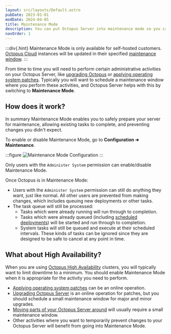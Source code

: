 ```yaml
---
layout: src/layouts/Default.astro
pubDate: 2023-01-01
modDate: 2024-04-05
title: Maintenance Mode
description: You can put Octopus Server into maintenance mode so you can safely perform server maintenance or other administrative activities.
navOrder: 1
---
```


:::div{.hint}
Maintenance Mode is only available for self-hosted customers. [Octopus Cloud](/docs/octopus-cloud) instances will be updated in their specified [maintenance window](/docs/octopus-cloud/maintenance-window).
:::

From time to time you will need to perform certain administrative activities on your Octopus Server, like [upgrading Octopus](/docs/administration/upgrading/) or [applying operating system patches](/docs/administration/managing-infrastructure/applying-operating-system-upgrades). Typically you will want to schedule a maintenance window where you perform these activities, and Octopus Server helps with this by switching to **Maintenance Mode**.

## How does it work?

In summary Maintenance Mode enables you to safely prepare your server for maintenance, allowing existing tasks to complete, and preventing changes you didn't expect.

To enable or disable Maintenance Mode, go to **Configuration ➜ Maintenance**.

:::figure
![Maintenance Mode Configuration](/docs/administration/managing-infrastructure/images/maintenance-mode.png)
:::

Only users with the `Administer System` permission can enable/disable Maintenance Mode.

Once Octopus is in Maintenance Mode:

- Users with the `Administer System` permission can still do anything they want, just like normal. All other users are prevented from making changes, which includes queuing new deployments or other tasks.
- The task queue will still be processed:
  - Tasks which were already running will run through to completion.
  - Tasks which were already queued (including [scheduled deployments](/docs/releases/#scheduling-a-deployment)) will be started and run through to completion.
  - System tasks will still be queued and execute at their scheduled intervals. These kinds of tasks can be ignored since they are designed to be safe to cancel at any point in time.

## What about High Availability?

When you are using [Octopus High Availability](/docs/administration/high-availability) clusters, you will typically want to limit downtime to a minimum. You should enable Maintenance Mode when it is appropriate for the activity you need to perform.

- [Applying operating system patches](/docs/administration/managing-infrastructure/applying-operating-system-upgrades) can be an online operation.
- [Upgrading Octopus Server](/docs/administration/upgrading) is an online operation for patches, but you should schedule a small maintenance window for major and minor upgrades.
- [Moving parts of your Octopus Server around](/docs/administration/managing-infrastructure/moving-your-octopus) will usually require a small maintenance window.
- Other activities where you want to temporarily prevent changes to your Octopus Server will benefit from going into Maintenance Mode.
